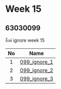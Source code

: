 # Week 15

## 63030099

ลิ้งค์ ignore week 15

| No | Name |
|:-:|:-----:|
|1|[099_ignore_1](https://github.com/Anutas/63030099-week15)
|2|[099_ignore_2](https://github.com/Anutas/63030099-week15-2)
|3|[099_ignore_3](https://github.com/Anutas/63030099-week15-3)

